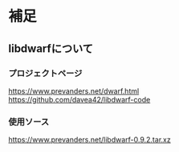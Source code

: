 # 補足


## libdwarfについて

### プロジェクトページ
https://www.prevanders.net/dwarf.html
https://github.com/davea42/libdwarf-code

### 使用ソース
https://www.prevanders.net/libdwarf-0.9.2.tar.xz
